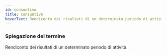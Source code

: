 ```yaml
---
id: consuntivo
title: Consuntivo
hoverText: Rendiconto dei risultati di un determinato periodo di attività.
---
```


### Spiegazione del termine

Rendiconto dei risultati di un determinato periodo di attività.

